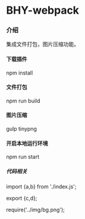 # BHY-webpack

### 介绍
集成文件打包，图片压缩功能。

#### 下载插件
npm install

#### 文件打包
npm run build

#### 图片压缩
gulp tinypng

#### 开启本地运行环境
npm run start

##### 代码相关
import {a,b} from './index.js';

export {c,d};

require('../img/bg.png');